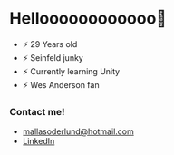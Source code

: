 # Helloooooooooooo👋

- ⚡ 29 Years old
- ⚡ Seinfeld junky
- ⚡ Currently learning Unity
- ⚡ Wes Anderson fan

### Contact me!

- [mallasoderlund@hotmail.com](mailto:mallasoderlund@hotmail.com)
- [LinkedIn](https://www.linkedin.com/in/malin-söderlund-2ab9b215a)
